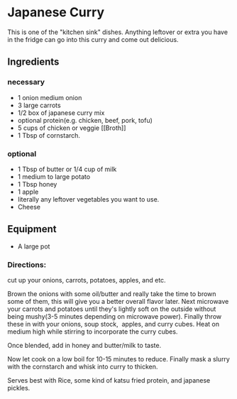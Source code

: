 # Japanese Curry

This is one of the "kitchen sink" dishes. Anything leftover or extra you have in the fridge can go into this curry and come out delicious. 

## Ingredients

### necessary
* 1 onion medium onion
* 3 large carrots
* 1/2 box of japanese curry mix
* optional protein(e.g. chicken, beef, pork, tofu)
* 5 cups of chicken or veggie [[Broth]]
* 1 Tbsp of cornstarch.

### optional
* 1 Tbsp of butter or 1/4 cup of milk
* 1 medium to large potato
* 1 Tbsp honey
* 1 apple
* literally any leftover vegetables you want to use.
* Cheese

## Equipment

* A large pot

### Directions:
cut up your onions, carrots, potatoes, apples, and etc.

Brown the onions with some oil/butter and really take the time to brown some of them, this will give you a better overall flavor later. Next microwave your carrots and potatoes until they's lightly soft on the outside without being mushy(3-5 minutes depending on microwave power). Finally throw these in with your onions, soup stock,  apples, and curry cubes. Heat on medium high while stirring to incorporate the curry cubes.

Once blended, add in honey and butter/milk to taste.

Now let cook on a low boil for 10-15 minutes to reduce. 
Finally mask a slurry with the cornstarch and whisk into curry to thicken.

Serves best with Rice, some kind of katsu fried protein, and japanese pickles.